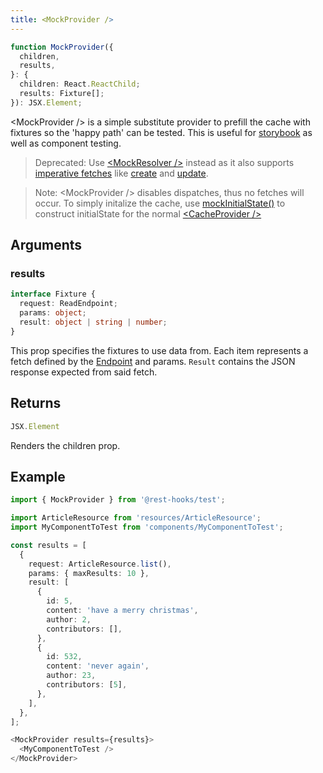 ```yaml
---
title: <MockProvider />
---
```


```typescript
function MockProvider({
  children,
  results,
}: {
  children: React.ReactChild;
  results: Fixture[];
}): JSX.Element;
```

\<MockProvider /> is a simple substitute provider to prefill the cache with fixtures so the 'happy path'
can be tested. This is useful for [storybook](../guides/storybook.md) as well as component testing.

> Deprecated: Use [\<MockResolver />](./mockResolver) instead as it also supports [imperative fetches](../api/useFetcher) like [create](../api/resource#create-endpoint) and [update](../api/resource#update-endpoint).

> Note: \<MockProvider /> disables dispatches, thus no fetches will occur. To simply initalize the
> cache, use [mockInitialState()](./mockInitialState) to construct initialState for the normal [\<CacheProvider />](./CacheProvider)

## Arguments

### results

```typescript
interface Fixture {
  request: ReadEndpoint;
  params: object;
  result: object | string | number;
}
```

This prop specifies the fixtures to use data from. Each item represents a fetch defined by the
[Endpoint](api/Endpoint.md) and params. `Result` contains the JSON response expected from said fetch.

## Returns

```typescript
JSX.Element
```

Renders the children prop.

## Example

```typescript
import { MockProvider } from '@rest-hooks/test';

import ArticleResource from 'resources/ArticleResource';
import MyComponentToTest from 'components/MyComponentToTest';

const results = [
  {
    request: ArticleResource.list(),
    params: { maxResults: 10 },
    result: [
      {
        id: 5,
        content: 'have a merry christmas',
        author: 2,
        contributors: [],
      },
      {
        id: 532,
        content: 'never again',
        author: 23,
        contributors: [5],
      },
    ],
  },
];

<MockProvider results={results}>
  <MyComponentToTest />
</MockProvider>
```
